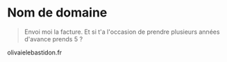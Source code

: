 # Nom de domaine
> Envoi moi la facture. Et si t'a l'occasion de prendre plusieurs années d'avance prends 5 ?

olivaielebastidon.fr
